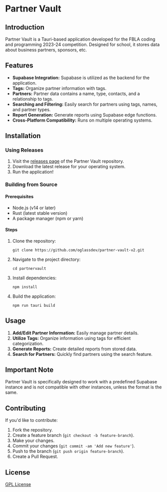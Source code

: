 # Partner Vault

## Introduction

Partner Vault is a Tauri-based application developed for the FBLA coding and programming 2023-24 competition. Designed for school, it stores data about business partners, sponsors, etc.

## Features

- **Supabase Integration:** Supabase is utilized as the backend for the application.
- **Tags:** Organize partner information with tags.
- **Partners:** Partner data contains a name, type, contacts, and a relationship to tags.
- **Searching and Filtering:** Easily search for partners using tags, names, and partner types.
- **Report Generation:** Generate reports using Supabase edge functions.
- **Cross-Platform Compatibility:** Runs on multiple operating systems.

## Installation

### Using Releases

1. Visit the [releases page](https://github.com/oglassdev/partner-vault-v2/releases) of the Partner Vault repository.
2. Download the latest release for your operating system.
3. Run the application!

### Building from Source

#### Prerequisites

- Node.js (v14 or later)
- Rust (latest stable version)
- A package manager (npm or yarn)

#### Steps

1. Clone the repository:
   ```
   git clone https://github.com/oglassdev/partner-vault-v2.git
   ```
2. Navigate to the project directory:
   ```
   cd partnervault
   ```
3. Install dependencies:
   ```
   npm install
   ```
4. Build the application:
   ```
   npm run tauri build
   ```

## Usage

1. **Add/Edit Partner Information:** Easily manage partner details.
2. **Utilize Tags:** Organize information using tags for efficient categorization.
3. **Generate Reports:** Create detailed reports from stored data.
4. **Search for Partners:** Quickly find partners using the search feature.

## Important Note

Partner Vault is specifically designed to work with a predefined Supabase instance and is not compatible with other instances, unless the format is the same.

## Contributing

If you'd like to contribute:

1. Fork the repository.
2. Create a feature branch (`git checkout -b feature-branch`).
3. Make your changes.
4. Commit your changes (`git commit -am 'Add new feature'`).
5. Push to the branch (`git push origin feature-branch`).
6. Create a Pull Request.

## License

[GPL License](LICENSE.txt)